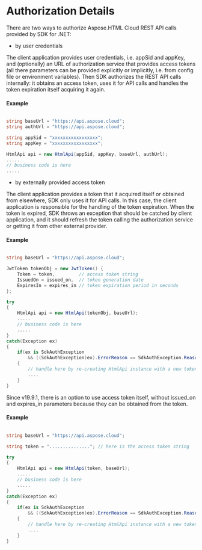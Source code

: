 # Authorization Details

There are two ways to authorize Aspose.HTML Cloud REST API calls provided by SDK for .NET:

* by user credentials

The client application provides user credentials, i.e. appSid and appKey, and (optionally) an URL of authorization service that provides access tokens (all there parameters can be provided explicitly or implicitly, i.e. from config file or environment variables). Then SDK authorizes the REST API calls internally: it obtains an access token, uses it for API calls and handles the token expiration itself acquiring it again.  

#### Example

```csharp

string baseUrl = "https://api.aspose.cloud";
string authUrl = "https://api.aspose.cloud";

string appSid = "xxxxxxxxxxxxxxxxx";
string appKey = "xxxxxxxxxxxxxxxxx";

HtmlApi api = new HtmlApi(appSid, appKey, baseUrl, authUrl);
.....
// business code is here
.....

```


* by externally provided access token

The client application provides a token that it acquired itself or obtained from elsewhere, SDK only uses it for API calls. In this case, the client application is responsible for the handling of the token expiration. When the token is expired, SDK throws an exception that should be catched by client application, and it should refresh the token calling the authorization service or getting it from other external provider. 

#### Example

```csharp

string baseUrl = "https://api.aspose.cloud";

JwtToken tokenObj = new JwtToken() {
	Token = token,         // access token string
	IssuedOn = issued_on,  // token generation date
	ExpiresIn = expires_in // token expiration period in seconds
};

try
{
	HtmlApi api = new HtmlApi(tokenObj, baseUrl);
	.....
	// business code is here
	.....
}
catch(Exception ex)
{
	if(ex is SdkAuthException 
		&& ((SdkAuthException)ex).ErrorReason == SdkAuthException.Reason.TokenExpired )
	{
		// handle here by re-creating HtmlApi instance with a new token
		.... 
	}
}

```

Since v19.9.1, there is an option to use access token itself, without issued_on and expires_in parameters because they can be obtained from the token.

#### Example

```csharp

string baseUrl = "https://api.aspose.cloud";

string token = "..............."; // here is the access token string

try
{
	HtmlApi api = new HtmlApi(token, baseUrl);
	.....
	// business code is here
	.....
}
catch(Exception ex)
{
	if(ex is SdkAuthException 
		&& ((SdkAuthException)ex).ErrorReason == SdkAuthException.Reason.TokenExpired )
	{
		// handle here by re-creating HtmlApi instance with a new token
		.... 
	}
}

```

